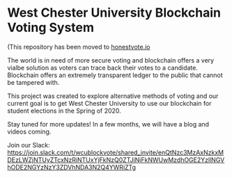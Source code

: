# West Chester University Blockchain Voting System

(This repository has been moved to [honestvote.io](https://github.com/jneubaum/honestvote.io)

The world is in need of more secure voting and blockchain offers a very vialbe solution as voters can trace back their
votes to a candidate.  Blockchain offers an extremely transparent ledger to the public that cannot be tampered with.

This project was created to explore alternative methods of voting and our current goal is to get West Chester University to
use our blockchain for student elections in the Spring of 2020.

Stay tuned for more updates!  In a few months, we will have a blog and videos coming.

Join our Slack: https://join.slack.com/t/wcublockvote/shared_invite/enQtNzc3MzAxNzkxMDEzLWZjNTUyZTcxNzRiNTUxYjFkNzQ0ZTJiNjFkNWUwMzdhOGE2YzllNGVhODE2NGYzNzY3ZDVhNDA3N2Q4YWRiZTg
